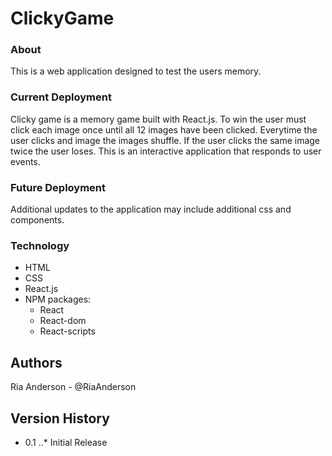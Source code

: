 # ClickyGame

### About
This is a web application designed to test the users memory. 

### Current Deployment
Clicky game is a memory game built with React.js. To win the user must click each image once until all 12 images have been clicked. Everytime the user clicks and image the images shuffle. If the user clicks the same image twice the user loses. This is an interactive application that responds to user events.

### Future Deployment
Additional updates to the application may include additional css and components.

### Technology
* HTML
* CSS
* React.js
* NPM packages: 
  * React
  * React-dom 
  * React-scripts

## Authors
Ria Anderson - @RiaAnderson
 
## Version History
* 0.1
..* Initial Release 
